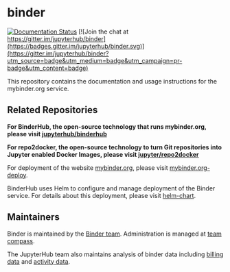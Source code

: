 # binder

[![Documentation Status](https://readthedocs.org/projects/mybinder/badge/?version=latest)](https://mybinder.readthedocs.io/en/latest/?badge=latest)
[![Join the chat at https://gitter.im/jupyterhub/binder](https://badges.gitter.im/jupyterhub/binder.svg)](https://gitter.im/jupyterhub/binder?utm_source=badge&utm_medium=badge&utm_campaign=pr-badge&utm_content=badge)

This repository contains the documentation and usage instructions for the mybinder.org service.

## Related Repositories

**For BinderHub, the open-source technology that runs mybinder.org, please visit [jupyterhub/binderhub](https://github.com/jupyterhub/binderhub)**

**For repo2docker, the open-source technology to turn Git repositories into Jupyter enabled Docker Images, please visit [jupyter/repo2docker](https://github.com/jupyter/repo2docker)**

 For deployment of the website [mybinder.org](https://mybinder.org), please
 visit [mybinder.org-deploy](https://github.com/jupyterhub/mybinder.org-deploy).  

BinderHub uses Helm to configure and manage deployment
of the Binder service. For details about this deployment, please visit [helm-chart](https://github.com/jupyterhub/helm-chart).  

## Maintainers

 Binder is maintained by the [Binder team](https://github.com/jupyterhub/team-compass#binder-team).  Administration is managed at [team compass](https://github.com/jupyterhub/team-compass).


The JupyterHub team also maintains analysis of binder data including [billing data](https://github.com/jupyterhub/binder-billing) and [activity data](https://github.com/jupyterhub/binder-data).
